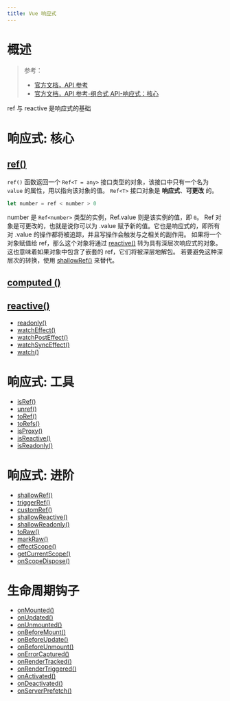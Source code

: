 ```yaml
---
title: Vue 响应式
---
```


# 概述

> 参考：
> - [官方文档，API 参考](https://cn.vuejs.org/api/)
> - [官方文档，API 参考-组合式 API-响应式：核心](https://cn.vuejs.org/api/reactivity-core.html)

ref 与 reactive 是响应式的基础

# 响应式: 核心

## [ref()](https://cn.vuejs.org/api/reactivity-core.html#ref)

`ref()` 函数返回一个 `Ref<T = any>` 接口类型的对象，该接口中只有一个名为 `value` 的属性，用以指向该对象的值。
`Ref<T>` 接口对象是 **响应式**、**可更改** 的。

```javascript
let number = ref < number > 0
```

number 是 `Ref<number>` 类型的实例，Ref.value 则是该实例的值，即 `0`。
Ref 对象是可更改的，也就是说你可以为 .value 赋予新的值。它也是响应式的，即所有对 .value 的操作都将被追踪，并且写操作会触发与之相关的副作用。
如果将一个对象赋值给 ref，那么这个对象将通过 [reactive()](https://cn.vuejs.org/api/reactivity-core.html#reactive) 转为具有深层次响应式的对象。这也意味着如果对象中包含了嵌套的 ref，它们将被深层地解包。
若要避免这种深层次的转换，使用 [shallowRef()](https://cn.vuejs.org/api/reactivity-advanced.html#shallowref) 来替代。

## [computed ()](https://cn.vuejs.org/api/reactivity-core.html#computed)

## [reactive()](https://cn.vuejs.org/api/reactivity-core.html#reactive)

- [readonly()](https://cn.vuejs.org/api/reactivity-core.html#readonly)
- [watchEffect()](https://cn.vuejs.org/api/reactivity-core.html#watcheffect)
- [watchPostEffect()](https://cn.vuejs.org/api/reactivity-core.html#watchposteffect)
- [watchSyncEffect()](https://cn.vuejs.org/api/reactivity-core.html#watchsynceffect)
- [watch()](https://cn.vuejs.org/api/reactivity-core.html#watch)

# 响应式: 工具

- [isRef()](https://cn.vuejs.org/api/reactivity-utilities.html#isref)
- [unref()](https://cn.vuejs.org/api/reactivity-utilities.html#unref)
- [toRef()](https://cn.vuejs.org/api/reactivity-utilities.html#toref)
- [toRefs()](https://cn.vuejs.org/api/reactivity-utilities.html#torefs)
- [isProxy()](https://cn.vuejs.org/api/reactivity-utilities.html#isproxy)
- [isReactive()](https://cn.vuejs.org/api/reactivity-utilities.html#isreactive)
- [isReadonly()](https://cn.vuejs.org/api/reactivity-utilities.html#isreadonly)

# 响应式: 进阶

- [shallowRef()](https://cn.vuejs.org/api/reactivity-advanced.html#shallowref)
- [triggerRef()](https://cn.vuejs.org/api/reactivity-advanced.html#triggerref)
- [customRef()](https://cn.vuejs.org/api/reactivity-advanced.html#customref)
- [shallowReactive()](https://cn.vuejs.org/api/reactivity-advanced.html#shallowreactive)
- [shallowReadonly()](https://cn.vuejs.org/api/reactivity-advanced.html#shallowreadonly)
- [toRaw()](https://cn.vuejs.org/api/reactivity-advanced.html#toraw)
- [markRaw()](https://cn.vuejs.org/api/reactivity-advanced.html#markraw)
- [effectScope()](https://cn.vuejs.org/api/reactivity-advanced.html#effectscope)
- [getCurrentScope()](https://cn.vuejs.org/api/reactivity-advanced.html#getcurrentscope)
- [onScopeDispose()](https://cn.vuejs.org/api/reactivity-advanced.html#onscopedispose)

# 生命周期钩子

- [onMounted()](https://cn.vuejs.org/api/composition-api-lifecycle.html#onmounted)
- [onUpdated()](https://cn.vuejs.org/api/composition-api-lifecycle.html#onupdated)
- [onUnmounted()](https://cn.vuejs.org/api/composition-api-lifecycle.html#onunmounted)
- [onBeforeMount()](https://cn.vuejs.org/api/composition-api-lifecycle.html#onbeforemount)
- [onBeforeUpdate()](https://cn.vuejs.org/api/composition-api-lifecycle.html#onbeforeupdate)
- [onBeforeUnmount()](https://cn.vuejs.org/api/composition-api-lifecycle.html#onbeforeunmount)
- [onErrorCaptured()](https://cn.vuejs.org/api/composition-api-lifecycle.html#onerrorcaptured)
- [onRenderTracked()](https://cn.vuejs.org/api/composition-api-lifecycle.html#onrendertracked)
- [onRenderTriggered()](https://cn.vuejs.org/api/composition-api-lifecycle.html#onrendertriggered)
- [onActivated()](https://cn.vuejs.org/api/composition-api-lifecycle.html#onactivated)
- [onDeactivated()](https://cn.vuejs.org/api/composition-api-lifecycle.html#ondeactivated)
- [onServerPrefetch()](https://cn.vuejs.org/api/composition-api-lifecycle.html#onserverprefetch)
